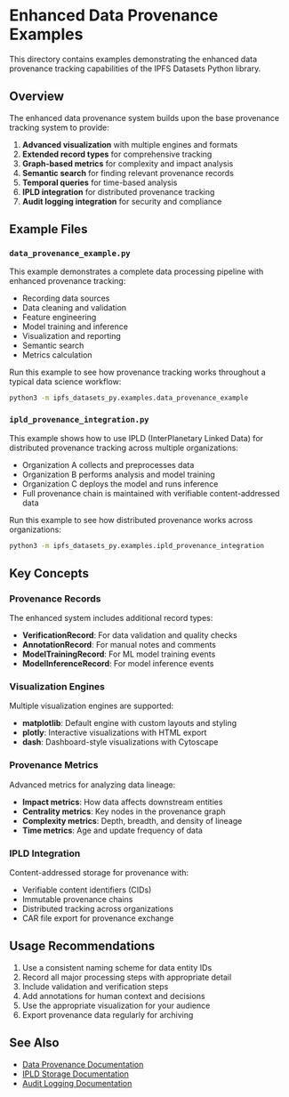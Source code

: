 # Enhanced Data Provenance Examples

This directory contains examples demonstrating the enhanced data provenance tracking capabilities of the IPFS Datasets Python library.

## Overview

The enhanced data provenance system builds upon the base provenance tracking system to provide:

1. **Advanced visualization** with multiple engines and formats
2. **Extended record types** for comprehensive tracking
3. **Graph-based metrics** for complexity and impact analysis
4. **Semantic search** for finding relevant provenance records
5. **Temporal queries** for time-based analysis
6. **IPLD integration** for distributed provenance tracking
7. **Audit logging integration** for security and compliance

## Example Files

### `data_provenance_example.py`

This example demonstrates a complete data processing pipeline with enhanced provenance tracking:

- Recording data sources
- Data cleaning and validation
- Feature engineering
- Model training and inference
- Visualization and reporting
- Semantic search
- Metrics calculation

Run this example to see how provenance tracking works throughout a typical data science workflow:

```bash
python3 -m ipfs_datasets_py.examples.data_provenance_example
```

### `ipld_provenance_integration.py`

This example shows how to use IPLD (InterPlanetary Linked Data) for distributed provenance tracking across multiple organizations:

- Organization A collects and preprocesses data
- Organization B performs analysis and model training
- Organization C deploys the model and runs inference
- Full provenance chain is maintained with verifiable content-addressed data

Run this example to see how distributed provenance works across organizations:

```bash
python3 -m ipfs_datasets_py.examples.ipld_provenance_integration
```

## Key Concepts

### Provenance Records

The enhanced system includes additional record types:

- **VerificationRecord**: For data validation and quality checks
- **AnnotationRecord**: For manual notes and comments
- **ModelTrainingRecord**: For ML model training events
- **ModelInferenceRecord**: For model inference events

### Visualization Engines

Multiple visualization engines are supported:

- **matplotlib**: Default engine with custom layouts and styling
- **plotly**: Interactive visualizations with HTML export
- **dash**: Dashboard-style visualizations with Cytoscape

### Provenance Metrics

Advanced metrics for analyzing data lineage:

- **Impact metrics**: How data affects downstream entities
- **Centrality metrics**: Key nodes in the provenance graph
- **Complexity metrics**: Depth, breadth, and density of lineage
- **Time metrics**: Age and update frequency of data

### IPLD Integration

Content-addressed storage for provenance with:

- Verifiable content identifiers (CIDs)
- Immutable provenance chains
- Distributed tracking across organizations
- CAR file export for provenance exchange

## Usage Recommendations

1. Use a consistent naming scheme for data entity IDs
2. Record all major processing steps with appropriate detail
3. Include validation and verification steps
4. Add annotations for human context and decisions
5. Use the appropriate visualization for your audience
6. Export provenance data regularly for archiving

## See Also

- [Data Provenance Documentation](../../docs/data_provenance.md)
- [IPLD Storage Documentation](../../docs/ipld.md)
- [Audit Logging Documentation](../../docs/audit_logging.md)